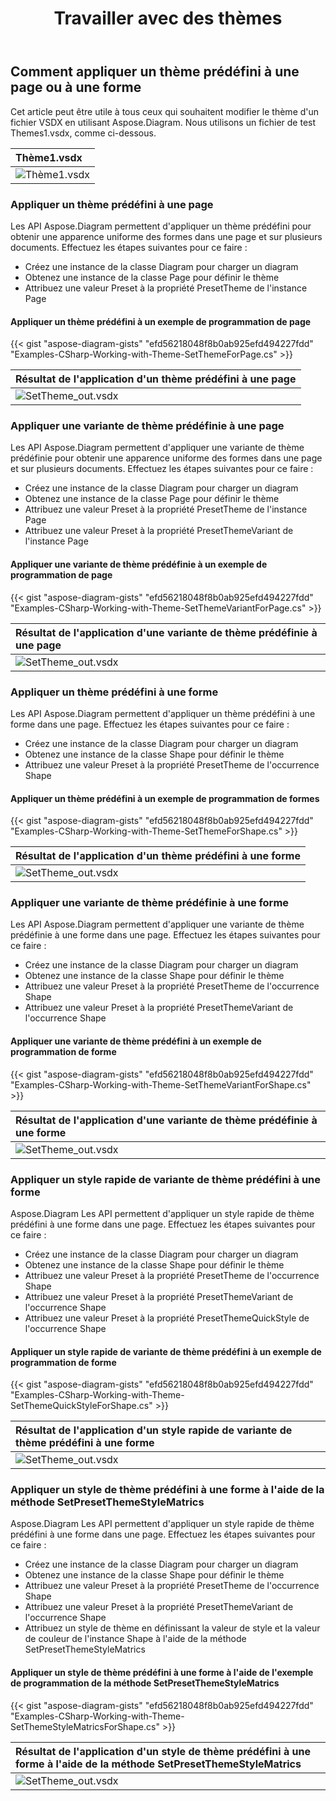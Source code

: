 ﻿---
title: Travailler avec des thèmes
type: docs
weight: 265
url: /fr/net/working-with-themes/
description: Cette section explique comment appliquer un thème prédéfini à une page ou une forme avec Aspose.Diagram.
---
## **Comment appliquer un thème prédéfini à une page ou à une forme**
Cet article peut être utile à tous ceux qui souhaitent modifier le thème d'un fichier VSDX en utilisant Aspose.Diagram. Nous utilisons un fichier de test Themes1.vsdx, comme ci-dessous.

|**Thème1.vsdx**|
|:- |
|![Thème1.vsdx](theme1.png)|

### **Appliquer un thème prédéfini à une page**
Les API Aspose.Diagram permettent d'appliquer un thème prédéfini pour obtenir une apparence uniforme des formes dans une page et sur plusieurs documents. Effectuez les étapes suivantes pour ce faire :

- Créez une instance de la classe Diagram pour charger un diagram
- Obtenez une instance de la classe Page pour définir le thème
- Attribuez une valeur Preset à la propriété PresetTheme de l'instance Page
#### **Appliquer un thème prédéfini à un exemple de programmation de page**
{{< gist "aspose-diagram-gists" "efd56218048f8b0ab925efd494227fdd" "Examples-CSharp-Working-with-Theme-SetThemeForPage.cs" >}}

|**Résultat de l'application d'un thème prédéfini à une page**|
|:- |
|![SetTheme_out.vsdx](theme2.png)|

### **Appliquer une variante de thème prédéfinie à une page**

Les API Aspose.Diagram permettent d'appliquer une variante de thème prédéfinie pour obtenir une apparence uniforme des formes dans une page et sur plusieurs documents. Effectuez les étapes suivantes pour ce faire :

- Créez une instance de la classe Diagram pour charger un diagram
- Obtenez une instance de la classe Page pour définir le thème
- Attribuez une valeur Preset à la propriété PresetTheme de l'instance Page
- Attribuez une valeur Preset à la propriété PresetThemeVariant de l'instance Page

#### **Appliquer une variante de thème prédéfinie à un exemple de programmation de page**

{{< gist "aspose-diagram-gists" "efd56218048f8b0ab925efd494227fdd" "Examples-CSharp-Working-with-Theme-SetThemeVariantForPage.cs" >}}

|**Résultat de l'application d'une variante de thème prédéfinie à une page**|
|:- |
|![SetTheme_out.vsdx](theme3.png)|

### **Appliquer un thème prédéfini à une forme**

Les API Aspose.Diagram permettent d'appliquer un thème prédéfini à une forme dans une page. Effectuez les étapes suivantes pour ce faire :

- Créez une instance de la classe Diagram pour charger un diagram
- Obtenez une instance de la classe Shape pour définir le thème
- Attribuez une valeur Preset à la propriété PresetTheme de l'occurrence Shape

#### **Appliquer un thème prédéfini à un exemple de programmation de formes**

{{< gist "aspose-diagram-gists" "efd56218048f8b0ab925efd494227fdd" "Examples-CSharp-Working-with-Theme-SetThemeForShape.cs" >}}

|**Résultat de l'application d'un thème prédéfini à une forme**|
|:- |
|![SetTheme_out.vsdx](theme4.png)|

### **Appliquer une variante de thème prédéfinie à une forme**

Les API Aspose.Diagram permettent d'appliquer une variante de thème prédéfinie à une forme dans une page. Effectuez les étapes suivantes pour ce faire :

- Créez une instance de la classe Diagram pour charger un diagram
- Obtenez une instance de la classe Shape pour définir le thème
- Attribuez une valeur Preset à la propriété PresetTheme de l'occurrence Shape
- Attribuez une valeur Preset à la propriété PresetThemeVariant de l'occurrence Shape

#### **Appliquer une variante de thème prédéfini à un exemple de programmation de forme**

{{< gist "aspose-diagram-gists" "efd56218048f8b0ab925efd494227fdd" "Examples-CSharp-Working-with-Theme-SetThemeVariantForShape.cs" >}}

|**Résultat de l'application d'une variante de thème prédéfinie à une forme**|
|:- |
|![SetTheme_out.vsdx](theme5.png)|

### **Appliquer un style rapide de variante de thème prédéfini à une forme**

Aspose.Diagram Les API permettent d'appliquer un style rapide de thème prédéfini à une forme dans une page. Effectuez les étapes suivantes pour ce faire :

- Créez une instance de la classe Diagram pour charger un diagram
- Obtenez une instance de la classe Shape pour définir le thème
- Attribuez une valeur Preset à la propriété PresetTheme de l'occurrence Shape
- Attribuez une valeur Preset à la propriété PresetThemeVariant de l'occurrence Shape
- Attribuez une valeur Preset à la propriété PresetThemeQuickStyle de l'occurrence Shape

#### **Appliquer un style rapide de variante de thème prédéfini à un exemple de programmation de forme**

{{< gist "aspose-diagram-gists" "efd56218048f8b0ab925efd494227fdd" "Examples-CSharp-Working-with-Theme-SetThemeQuickStyleForShape.cs" >}}

|**Résultat de l'application d'un style rapide de variante de thème prédéfini à une forme**|
|:- |
|![SetTheme_out.vsdx](theme6.png)|

### **Appliquer un style de thème prédéfini à une forme à l'aide de la méthode SetPresetThemeStyleMatrics**

Aspose.Diagram Les API permettent d'appliquer un style rapide de thème prédéfini à une forme dans une page. Effectuez les étapes suivantes pour ce faire :

- Créez une instance de la classe Diagram pour charger un diagram
- Obtenez une instance de la classe Shape pour définir le thème
- Attribuez une valeur Preset à la propriété PresetTheme de l'occurrence Shape
- Attribuez une valeur Preset à la propriété PresetThemeVariant de l'occurrence Shape
- Attribuez un style de thème en définissant la valeur de style et la valeur de couleur de l'instance Shape à l'aide de la méthode SetPresetThemeStyleMatrics

#### **Appliquer un style de thème prédéfini à une forme à l'aide de l'exemple de programmation de la méthode SetPresetThemeStyleMatrics**

{{< gist "aspose-diagram-gists" "efd56218048f8b0ab925efd494227fdd" "Examples-CSharp-Working-with-Theme-SetThemeStyleMatricsForShape.cs" >}}

|**Résultat de l'application d'un style de thème prédéfini à une forme à l'aide de la méthode SetPresetThemeStyleMatrics**|
|:- |
|![SetTheme_out.vsdx](theme7.png)|
